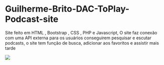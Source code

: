 # Guilherme-Brito-DAC-ToPlay-Podcast-site
Site feito em HTML , Bootstrap , CSS , PHP e Javascript, O site faz conexão com uma API externa para os usuários conseguirem pesquisar e escutar podcasts, o site tem função de busca, adicionar aos favoritos e assistir mais tarde

<img src="https://i.imgur.com/W4Akzuy.jpg"/>
